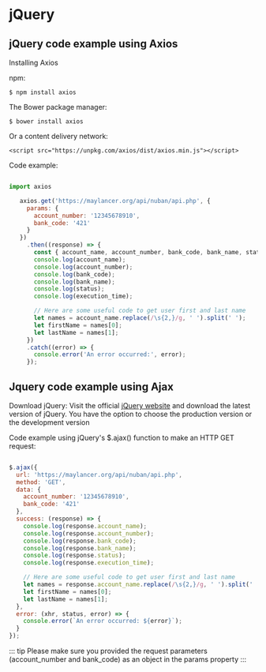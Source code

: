 # jQuery

## jQuery code example using Axios



Installing Axios

npm:

```
$ npm install axios
```

The Bower package manager:
```
$ bower install axios
```

Or a content delivery network:
```
<script src="https://unpkg.com/axios/dist/axios.min.js"></script>
```

Code example:


```javascript

import axios

   axios.get('https://maylancer.org/api/nuban/api.php', {
     params: {
       account_number: '12345678910',
       bank_code: '421'
     }
   })
     .then((response) => {
       const { account_name, account_number, bank_code, bank_name, status, execution_time } = response.data;
       console.log(account_name);
       console.log(account_number);
       console.log(bank_code);
       console.log(bank_name);
       console.log(status);
       console.log(execution_time);

       // Here are some useful code to get user first and last name
       let names = account_name.replace(/\s{2,}/g, ' ').split(' ');
       let firstName = names[0];
       let lastName = names[1];
     })
     .catch((error) => {
       console.error('An error occurred:', error);
     });


```




## Jquery code example using Ajax


Download jQuery: Visit the official [jQuery website](https://jquery.com/) and download the latest version of jQuery. You have the option to choose the production version or the development version



Code example using jQuery's $.ajax() function to make an HTTP GET request: 

```javascript 

$.ajax({
  url: 'https://maylancer.org/api/nuban/api.php',
  method: 'GET',
  data: {
    account_number: '12345678910',
    bank_code: '421'
  },
  success: (response) => {
    console.log(response.account_name);
    console.log(response.account_number);
    console.log(response.bank_code);
    console.log(response.bank_name);
    console.log(response.status);
    console.log(response.execution_time);

    // Here are some useful code to get user first and last name
    let names = response.account_name.replace(/\s{2,}/g, ' ').split(' ');
    let firstName = names[0];
    let lastName = names[1];
  },
  error: (xhr, status, error) => {
    console.error(`An error occurred: ${error}`);
  }
});

```


::: tip
Please make sure you provided the request parameters (account_number and bank_code) as an object in the params property
:::
